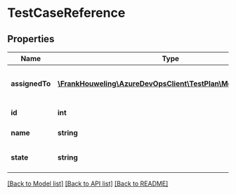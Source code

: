 # TestCaseReference

## Properties
Name | Type | Description | Notes
------------ | ------------- | ------------- | -------------
**assignedTo** | [**\FrankHouweling\AzureDevOpsClient\TestPlan\Model\IdentityRef**](IdentityRef.md) | Identity to whom the test case is assigned | [optional] 
**id** | **int** | Test Case Id | [optional] 
**name** | **string** | Test Case Name | [optional] 
**state** | **string** | State of the test case work item | [optional] 

[[Back to Model list]](../README.md#documentation-for-models) [[Back to API list]](../README.md#documentation-for-api-endpoints) [[Back to README]](../README.md)


